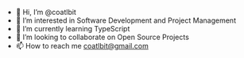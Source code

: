 - 👋 Hi, I’m @coatlbit
- 👀 I’m interested in Software Development and Project Management 
- 🌱 I’m currently learning TypeScript
- 💞️ I’m looking to collaborate on Open Source Projects
- 📫 How to reach me coatlbit@gmail.com

<!---
coatlbit/coatlbit is a ✨ special ✨ repository because its `README.md` (this file) appears on your GitHub profile.
You can click the Preview link to take a look at your changes.
--->
